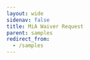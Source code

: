 ```yaml
---
layout: wide
sidenav: false
title: MiA Waiver Request
parent: samples
redirect_from:
  - /samples
---
```

<link rel="stylesheet" href="https://cdnjs.cloudflare.com/ajax/libs/uswds/2.9.0/css/uswds.min.css" />
<link rel="stylesheet" href="https://unpkg.com/@formio/uswds@1.8.2-rc.12/dist/uswds.css" />

<section class="fedramp-page-container">
	<div class="grid-container">
		<div class="full-row grid-row padding-top-2 grid-gap">
			<div class="grid-col-12">
				<script src="https://cdn.test-form.io/formiojs/formio.embed.js?src=https://portal-test.forms.gov/dev/miaworkflow&template=uswds&libs=true&redirect=https://federalist-79f7e611-1f9f-4905-8ed6-1e001e940242.app.cloud.gov/demo/18f/formservice-trainingmaterials/miasubmitted/"></script>
			</div>	
		</div>
	</div>	
</section>

<br/><br/>